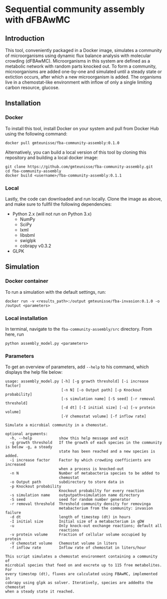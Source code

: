 # Sequential community assembly with dFBAwMC

## Introduction
This tool, conveniently packaged in a Docker image, simulates a community of microorganisms using dynamic flux balance analysis with molecular crowding (dFBAwMC). Microorganisms in this system are defined as a metabolic network with random parts knocked out. To form a community, microorganisms are added one-by-one and simulated until a steady state or extiction occurs, after which a new microorganism is added. The organisms live in a chemostat-like environment with inflow of only a single limiting carbon resource, glucose.

## Installation

### Docker
To install this tool, install Docker on your system and pull from Docker Hub using the following command:
```
docker pull gmteunisse/fba-community-assembly:0.1.0
```

Alternatively, you can build a local version of this tool by cloning this repository and building a local docker image:

```
git clone https://github.com/gmteunisse/fba-community-assembly.git
cd fba-community-assembly
docker build <username>/fba-community-assembly:0.1.1
```


### Local
Lastly, the code can downloaded and run locally. Clone the image as above, and make sure to fullfil the following dependencies:
* Python 2.x (will not run on Python 3.x)
	* NumPy
	* SciPy
	* lxml
	* libsbml
	* swiglpk
	* cobrapy v0.3.2
* GLPK


## Simulation
### Docker container
To run a simulation with the default settings, run:

```
docker run -v <results_path>:/output gmteunisse/fba-invasion:0.1.0 -o /output <parameters>
```

### Local installation
In terminal, navigate to the `fba-community-assembly/src` directory. From here, run

```
python assembly_model.py <parameters>
```

### Parameters
To get an overview of parameters, add `--help` to his command, which displays the help file below:

```
usage: assembly_model.py [-h] [-g growth threshold] [-i increase factor]
                         [-n N] [-o Output path] [-p Knockout probability]
                         [-s simulation name] [-S seed] [-r removal threshold]
                         [-d dt] [-I initial size] [-u] [-v protein volume]
                         [-V chemostat volume] [-f inflow rate]

Simulate a microbial community in a chemostat.

optional arguments:
  -h, --help            show this help message and exit
  -g growth threshold   If the growth of each species in the community is below -g, a steady
                        state has been reached and a new species is added.
  -i increase factor    Factor by which crowding coefficients are increased
                        when a process is knocked-out
  -n N                  Number of metabacteria species to be added to
                        chemostat
  -o Output path        subdirectory to store data in
  -p Knockout probability
                        Knockout probabilty for every reaction
  -s simulation name    outputpath>simulation name directory
  -S seed               seed for random number generator
  -r removal threshold  Threshold community density for removinga
                        metabacterium from the community: invasion failure
  -d dt                 length of timestep (dt) in hours
  -I initial size       Initial size of a metabacterium in gDW
  -u                    Only knock-out exchange reactions; default all
                        reactions
  -v protein volume     Fraction of cellular volume occupied by protein
  -V chemostat volume   Chemostat volume in liters
  -f inflow rate        Inflow rate of chemostat in liters/hour

This script simulates a chemostat environment containing a community of
microbial species that feed on and excrete up to 115 free metabolites. For
every timestep (dt), fluxes are calculated using FBAwMC, implemented in
cobrapy using glpk as solver. Iteratively, species are addedto the chemostat
when a steady state it reached.
```
